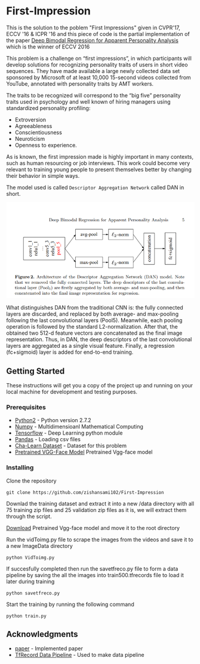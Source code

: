 # First-Impression

This is the solution to the poblem "First Impressions" given in CVPR'17, ECCV '16 & ICPR '16 and this piece of code is the partial implementation of the paper [Deep Bimodal Regression for Apparent Personality Analysis](https://cs.nju.edu.cn/wujx/paper/eccvw16_APA.pdf) which is the winner of ECCV 2016

This problem is a challenge on “first impressions”, in which participants will develop solutions for recognizing personality traits of users in short video sequences. They have made available a large newly collected data set sponsored by Microsoft of at least 10,000 15-second videos collected from YouTube, annotated with personality traits by AMT workers. 

The traits to be recognized will correspond to the “big five” personality traits used in psychology and well known of hiring managers using standardized personality profiling:
* Extroversion
* Agreeableness
* Conscientiousness
* Neuroticism
* Openness to experience.

As is known, the first impression made is highly important in many contexts, such as human resourcing or job interviews. This work could become very relevant to training young people to present themselves better by changing their behavior in simple ways.

The model used is called `Descriptor Aggregation Network` called DAN in short.

![Model Archi](modelImg.png)

What distinguishes DAN from the traditional CNN is: the fully connected layers are discarded, and replaced by both average- and max-pooling following the last convolutional layers (Pool5). Meanwhile, each pooling operation is followed by the standard L2-normalization. After that, the obtained two 512-d feature vectors are concatenated as the final image representation. Thus, in DAN, the deep descriptors of the last convolutional layers are aggregated as a single visual feature. Finally, a regression (fc+sigmoid) layer is added for end-to-end training.



## Getting Started 

These instructions will get you a copy of the project up and running on your local machine for development and testing purposes.

### Prerequisites

* [Python2](https://www.python.org/download/releases/2.7.2/) - Python version 2.7.2
* [Numpy](http://www.numpy.org/) - Multidimensioanl Mathematical Computing
* [Tensorflow](https://www.tensorflow.org/) - Deep Learning python module
* [Pandas](https://pandas.pydata.org/) - Loading csv files
* [Cha-Learn Dataset](http://chalearnlap.cvc.uab.es/dataset/24/description/) - Dataset for this problem
* [Pretrained VGG-Face Model](http://www.vlfeat.org/matconvnet/models/vgg-face.mat) Pretrained Vgg-face model

### Installing

Clone the repository

```
git clone https://github.com/zishansami102/First-Impression
```

Downlad the training dataset and extract it into a new /data directory with all 75 training zip files and 25 validation zip files as it is, we will extract them through the script.

[Download](http://www.vlfeat.org/matconvnet/models/vgg-face.mat) Pretrained Vgg-face model and move it to the root directory


Run the vidToimg.py file to scrape the images from the videos and save it to a new ImageData directory

```
python VidToimg.py
```


If succesfully completed then run the savetfreco.py file to form a data pipeline by saving the all the images into train500.tfrecords file to load it later during training

```
python savetfreco.py
```

Start the training by running the following command

```
python train.py
```


## Acknowledgments

* [paper](https://cs.nju.edu.cn/wujx/paper/eccvw16_APA.pdf) - Implemented paper
* [TfRecord Data Pipeline](http://machinelearninguru.com/deep_learning/data_preparation/tfrecord/tfrecord.html#read) - Used to make data pipeline
